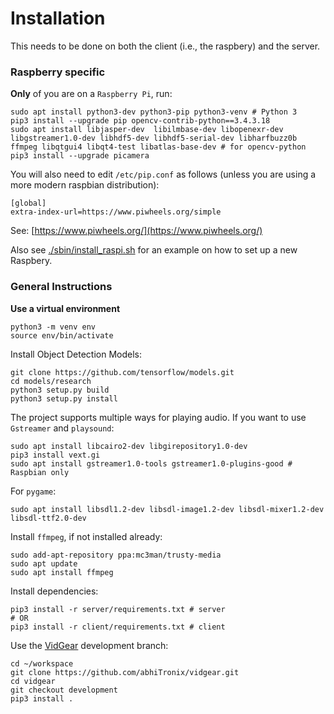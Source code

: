 # Installation
This needs to be done on both the client (i.e., the raspbery) and the server.

### Raspberry specific
**Only** of you are on a `Raspberry Pi`, run:
```
sudo apt install python3-dev python3-pip python3-venv # Python 3
pip3 install --upgrade pip opencv-contrib-python==3.4.3.18
sudo apt install libjasper-dev  libilmbase-dev libopenexr-dev libgstreamer1.0-dev libhdf5-dev libhdf5-serial-dev libharfbuzz0b ffmpeg libqtgui4 libqt4-test libatlas-base-dev # for opencv-python
pip3 install --upgrade picamera
```

You will also need to edit `/etc/pip.conf` as follows (unless you are using a more modern raspbian distribution):
```
[global]
extra-index-url=https://www.piwheels.org/simple
```

See: [https://www.piwheels.org/](https://www.piwheels.org/)

Also see [./sbin/install_raspi.sh](./sbin/install_raspi.sh) for an example on how to set up a new Raspbery.

### General Instructions

**Use a virtual environment**
```
python3 -m venv env
source env/bin/activate
```

Install Object Detection Models:
```
git clone https://github.com/tensorflow/models.git
cd models/research
python3 setup.py build 
python3 setup.py install 
```

The project supports multiple ways for playing audio. If you want to use `Gstreamer` and `playsound`:
```
sudo apt install libcairo2-dev libgirepository1.0-dev
pip3 install vext.gi
sudo apt install gstreamer1.0-tools gstreamer1.0-plugins-good # Raspbian only
```

For `pygame`:
```
sudo apt install libsdl1.2-dev libsdl-image1.2-dev libsdl-mixer1.2-dev libsdl-ttf2.0-dev
```

Install `ffmpeg`, if not installed already:
```
sudo add-apt-repository ppa:mc3man/trusty-media
sudo apt update
sudo apt install ffmpeg
```

Install dependencies:
```
pip3 install -r server/requirements.txt # server
# OR
pip3 install -r client/requirements.txt # client
```

Use the [VidGear](https://github.com/abhiTronix/vidgear.git) development branch:
```
cd ~/workspace
git clone https://github.com/abhiTronix/vidgear.git
cd vidgear
git checkout development
pip3 install .
```